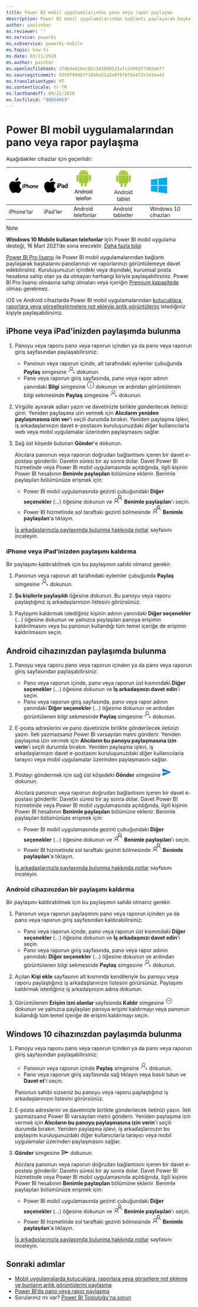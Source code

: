 ```yaml
---
title: Power BI mobil uygulamalarından pano veya rapor paylaşma
description: Power BI mobil uygulamalarından bağlantı paylaşarak başkalarını panolarınızı ve raporlarınızı görüntülemeye davet edin. Nasıl yapıldığını öğrenin.
author: paulinbar
ms.reviewer: ''
ms.service: powerbi
ms.subservice: powerbi-mobile
ms.topic: how-to
ms.date: 03/11/2020
ms.author: painbar
ms.openlocfilehash: 374b9eb1becb5c343600521efc2d493f7d83e677
ms.sourcegitcommit: 9350f994b7f18b0a52a2e9f8f8f8e472c342ea42
ms.translationtype: HT
ms.contentlocale: tr-TR
ms.lasthandoff: 09/22/2020
ms.locfileid: "90854059"
---
```

# <a name="share-a-dashboard-or-report-from-the-power-bi-mobile-apps"></a>Power BI mobil uygulamalarından pano veya rapor paylaşma
Aşağıdakiler cihazlar için geçerlidir:

| ![iPhone](./media/mobile-share-dashboard-from-the-mobile-apps/iphone-logo-50-px.png) | ![iPad](./media/mobile-share-dashboard-from-the-mobile-apps/ipad-logo-50-px.png) | ![Android telefon](./media/mobile-share-dashboard-from-the-mobile-apps/android-phone-logo-50-px.png) | ![Android tablet](./media/mobile-share-dashboard-from-the-mobile-apps/android-tablet-logo-50-px.png) | ![Windows 10](./media/mobile-share-dashboard-from-the-mobile-apps/win-10-logo-50-px.png) |
|:--- |:--- |:--- |:--- |:--- |
| iPhone'lar |iPad'ler |Android telefonlar |Android tabletler |Windows 10 cihazları |

>[!NOTE]
>**Windows 10 Mobile kullanan telefonlar** için Power BI mobil uygulama desteği, 16 Mart 2021’de sona erecektir. [Daha fazla bilgi](/legal/powerbi/powerbi-mobile/power-bi-mobile-app-end-of-support-for-windows-phones)

[Power BI Pro lisansı](../../fundamentals/service-features-license-type.md) ile Power BI mobil uygulamalarından bağlantı paylaşarak başkalarını panolarınızı ve raporlarınızı görüntülemeye davet edebilirsiniz. Kuruluşunuzun içindeki veya dışındaki, kurumsal posta hesabına sahip olan ya da olmayan herhangi biriyle paylaşabilirsiniz. Power BI Pro lisansı olmasına sahip olmaları veya içeriğin [Premium kapasitede](../../admin/service-premium-what-is.md) olması gerekmez.

iOS ve Android cihazlarda Power BI mobil uygulamalarından [kutucuklara, raporlara veya görselleştirmelere not ekleyip anlık görüntülerini](mobile-annotate-and-share-a-tile-from-the-mobile-apps.md) istediğiniz kişiyle paylaşabilirsiniz. 

## <a name="share-from-your-iphone-or-ipad"></a>iPhone veya iPad'inizden paylaşımda bulunma

1. Panoyu veya raporu pano veya raporun içinden ya da pano veya raporun giriş sayfasından paylaşabilirsiniz:
    *  Panonun veya raporun içinde, alt tarafındaki eylemler çubuğunda **Paylaş** simgesine ![davet et simgesi](././media/mobile-share-dashboard-from-the-mobile-apps/power-bi-android-invite-icon-ss.png) dokunun.
    *  Pano veya raporun giriş sayfasında, pano veya rapor adının yanındaki **Bilgi** simgesine ![Daha fazla bilgi](./media/mobile-share-dashboard-from-the-mobile-apps/power-bi-more-info-icon.png) dokunun ve ardından görüntülenen bilgi sekmesinde **Paylaş** simgesine ![Davet et simgesi](./media/mobile-share-dashboard-from-the-mobile-apps/power-bi-android-invite-icon-ss.png) dokunun.
2. Virgülle ayırarak adları yazın ve davetinizle birlikte gönderilecek iletinizi girin. Yeniden paylaşıma izin vermek için **Alıcıların yeniden paylaşmasına izin ver**'i seçili durumda bırakın. Yeniden paylaşma işlevi, iş arkadaşlarınızın davet e-postasını kuruluşunuzdaki diğer kullanıcılarla web veya mobil uygulamalar üzerinden paylaşmasını sağlar.
3. Sağ üst köşede bulunan **Gönder**'e dokunun.
   
   Alıcılara panonun veya raporun doğrudan bağlantısını içeren bir davet e-postası gönderilir. Davetin süresi bir ay sonra dolar. Davet Power BI hizmetinde veya Power BI mobil uygulamasında açıldığında, ilgili kişinin Power BI hesabının **Benimle paylaşılan** bölümüne eklenir. Benimle paylaşılan bölümünüze erişmek için:
   
   * Power BI mobil uygulamasında gezinti çubuğundaki **Diğer seçenekler** (...) öğesine dokunun ve ![Benimle paylaşılan](./././media/mobile-share-dashboard-from-the-mobile-apps/power-bi-shared-with-me-icon.png) **Benimle paylaşılan**'ı seçin.
   * Power BI hizmetinde sol taraftaki gezinti bölmesinde ![Benimle paylaşılan](./././media/mobile-share-dashboard-from-the-mobile-apps/power-bi-shared-with-me-icon.png) **Benimle paylaşılan**'a tıklayın.
   
   [İş arkadaşlarınızla paylaşımda bulunma hakkında notlar](../../collaborate-share/service-share-dashboards.md) sayfasını inceleyin.

### <a name="unshare-from-your-iphone-or-ipad"></a>iPhone veya iPad'inizden paylaşımı kaldırma
Bir paylaşımı kaldırabilmek için bu paylaşımın sahibi olmanız gerekir.

1. Panonun veya raporun alt tarafındaki eylemler çubuğunda **Paylaş** simgesine ![Paylaş simgesi](././media/mobile-share-dashboard-from-the-mobile-apps/power-bi-android-invite-icon-ss.png) dokunun.
2. **Şu kişilerle paylaşıldı** öğesine dokunun. Bu panoyu veya raporu paylaştığınız iş arkadaşlarınızın listesini görürsünüz.

3. Paylaşımı kaldırmak istediğiniz kişinin adının yanındaki **Diğer seçenekler** (...) öğesine dokunun ve yalnızca paylaşılan panoya erişimin kaldırılmasını veya bu panonun kullandığı tüm temel içeriğe de erişimin kaldırılmasını seçin.



## <a name="share-from-your-android-device"></a>Android cihazınızdan paylaşımda bulunma
1. Panoyu veya raporu pano veya raporun içinden ya da pano veya raporun giriş sayfasından paylaşabilirsiniz:
    *  Pano veya raporun içinde, pano veya raporun üst kısmındaki **Diğer seçenekler** (...) öğesine dokunun ve **İş arkadaşınızı davet edin**'i seçin.
    *  Pano veya raporun giriş sayfasında, pano veya rapor adının yanındaki **Diğer seçenekler** (...) öğesine dokunun ve ardından görüntülenen bilgi sekmesinde **Paylaş** simgesine ![Davet et simgesi](./media/mobile-share-dashboard-from-the-mobile-apps/power-bi-android-invite-icon-ss.png) dokunun.
 
2. E-posta adreslerini ve pano davetinizle birlikte gönderilecek iletinizi yazın. İleti yazmazsanız Power BI varsayılan metni gönderir. Yeniden paylaşıma izin vermek için **Alıcıların bu panoyu paylaşmasına izin verin**'i seçili durumda bırakın. Yeniden paylaşma işlevi, iş arkadaşlarınızın davet e-postasını kuruluşunuzdaki diğer kullanıcılarla tarayıcı veya mobil uygulamalar üzerinden paylaşmasını sağlar.
   
3. Postayı göndermek için sağ üst köşedeki **Gönder** simgesine ![Gönder simgesi](./media/mobile-share-dashboard-from-the-mobile-apps/power-bi-android-send-icon.png) dokunun.
   
    Alıcılara panonun veya raporun doğrudan bağlantısını içeren bir davet e-postası gönderilir. Davetin süresi bir ay sonra dolar. Davet Power BI hizmetinde veya Power BI mobil uygulamasında açıldığında, ilgili kişinin Power BI hesabının **Benimle paylaşılan** bölümüne eklenir. Benimle paylaşılan bölümünüze erişmek için:
   * Power BI mobil uygulamasında gezinti çubuğundaki **Diğer seçenekler** (...) öğesine dokunun ve ![Benimle paylaşılan](./././media/mobile-share-dashboard-from-the-mobile-apps/power-bi-shared-with-me-icon.png) **Benimle paylaşılan**'ı seçin.
   * Power BI hizmetinde sol taraftaki gezinti bölmesinde ![Benimle paylaşılan](./././media/mobile-share-dashboard-from-the-mobile-apps/power-bi-shared-with-me-icon.png) **Benimle paylaşılan**'a tıklayın.
   
   [İş arkadaşlarınızla paylaşımda bulunma hakkında notlar](../../collaborate-share/service-share-dashboards.md) sayfasını inceleyin.


### <a name="unshare-from-your-android-device"></a>Android cihazınızdan bir paylaşımı kaldırma
Bir paylaşımı kaldırabilmek için bu paylaşımın sahibi olmanız gerekir.

1. Panonun veya raporun paylaşımını pano veya raporun içinden ya da pano veya raporun giriş sayfasından kaldırabilirsiniz:
    *  Pano veya raporun içinde, pano veya raporun üst kısmındaki **Diğer seçenekler** (...) öğesine dokunun ve **İş arkadaşınızı davet edin**'i seçin.
    *  Pano veya raporun giriş sayfasında, pano veya rapor adının yanındaki **Diğer seçenekler** (...) öğesine dokunun ve ardından görüntülenen bilgi sekmesinde **Paylaş** simgesine ![Davet et simgesi](./media/mobile-share-dashboard-from-the-mobile-apps/power-bi-android-invite-icon-ss.png) dokunun.

2. Açılan **Kişi ekle** sayfasının alt kısmında kendileriyle bu panoyu veya raporu paylaştığınız iş arkadaşlarınızın listesini görürsünüz. Paylaşımı kaldırmak istediğiniz iş arkadaşınızın adına dokunun.
3. Görüntülenen **Erişim izni olanlar** sayfasında **Kaldır** simgesine ![Kaldır simgesi](./media/mobile-share-dashboard-from-the-mobile-apps/power-bi-android-remove-icon.png) dokunun ve yalnızca paylaşılan panoya erişimi kaldırmayı veya panonun kullandığı tüm temel içeriğe de erişimi kaldırmayı seçin.

## <a name="share-from-your-windows-10-device"></a>Windows 10 cihazınızdan paylaşımda bulunma

1. Panoyu veya raporu pano veya raporun içinden ya da pano veya raporun giriş sayfasından paylaşabilirsiniz:
    * Panonun veya raporun içinde **Paylaş** simgesine ![Davet et simgesi](./media/mobile-share-dashboard-from-the-mobile-apps/power-bi-android-invite-icon-ss.png) dokunun.
    * Pano veya raporun giriş sayfasında sağ tıklayın veya basılı tutun ve **Davet et**'i seçin.
   
   Panonun sahibi sizseniz bu panoyu veya raporu paylaştığınız iş arkadaşlarınızın listesini görürsünüz.

2. E-posta adreslerini ve davetinizle birlikte gönderilecek iletinizi yazın. İleti yazmazsanız Power BI varsayılan metni gönderir. Yeniden paylaşıma izin vermek için **Alıcıların bu panoyu paylaşmasına izin verin**'i seçili durumda bırakın. Yeniden paylaşma işlevi, iş arkadaşlarınızın bu paylaşımı kuruluşunuzdaki diğer kullanıcılarla tarayıcı veya mobil uygulamalar üzerinden paylaşmasını sağlar.
   
3. **Gönder** simgesine ![Gönder simgesi](./media/mobile-share-dashboard-from-the-mobile-apps/pbi_win10ph_sendicon.png) dokunun.
   
    Alıcılara panonun veya raporun doğrudan bağlantısını içeren bir davet e-postası gönderilir. Davetin süresi bir ay sonra dolar. Davet Power BI hizmetinde veya Power BI mobil uygulamasında açıldığında, ilgili kişinin Power BI hesabının **Benimle paylaşılan** bölümüne eklenir. Benimle paylaşılan bölümünüze erişmek için:
   
   * Power BI mobil uygulamasında gezinti çubuğundaki **Diğer seçenekler** (...) öğesine dokunun ve ![Benimle paylaşılan](./././media/mobile-share-dashboard-from-the-mobile-apps/power-bi-shared-with-me-icon.png) **Benimle paylaşılan**'ı seçin.
   * Power BI hizmetinde sol taraftaki gezinti bölmesinde ![Benimle paylaşılan](./././media/mobile-share-dashboard-from-the-mobile-apps/power-bi-shared-with-me-icon.png) **Benimle paylaşılan**'a tıklayın.
   
   [İş arkadaşlarınızla paylaşımda bulunma hakkında notlar](../../collaborate-share/service-share-dashboards.md) sayfasını inceleyin.

## <a name="next-steps"></a>Sonraki adımlar
* [Mobil uygulamalarda kutucuklara, raporlara veya görsellere not ekleme ve bunların anlık görüntülerini paylaşma](mobile-annotate-and-share-a-tile-from-the-mobile-apps.md)
* [Power BI’da pano veya rapor paylaşma](../../collaborate-share/service-share-dashboards.md)
* Sorularınız mı var? [Power BI Topluluğu'na sorun](https://community.powerbi.com/)